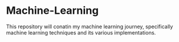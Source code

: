 # Machine-Learning
This repository will conatin my machine learning journey, specifically machine learning techniques and its various implementations.
